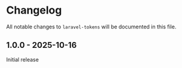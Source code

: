# Changelog

All notable changes to `laravel-tokens` will be documented in this file.

## 1.0.0 - 2025-10-16

Initial release
